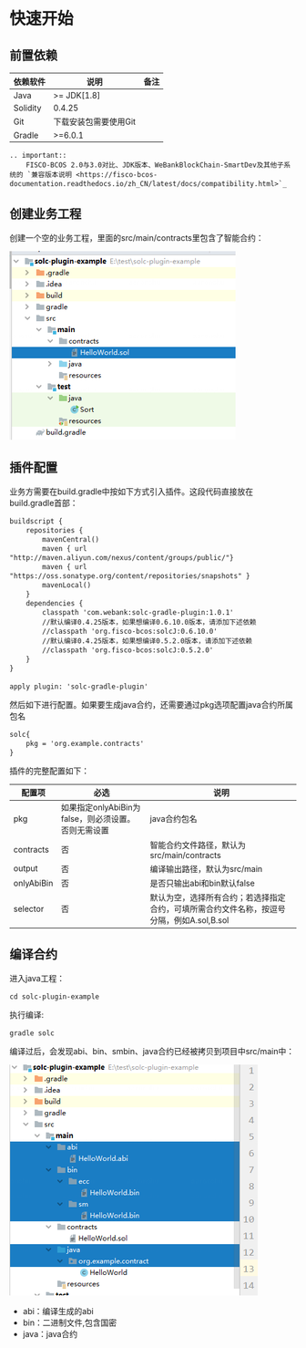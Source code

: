 # 快速开始

## 前置依赖

| 依赖软件 | 说明 |备注|
| --- | --- | --- |
| Java |>= JDK[1.8] | |
| Solidity | 0.4.25 | |
| Git | 下载安装包需要使用Git | |
| Gradle | >=6.0.1| |

```eval_rst
.. important::
    FISCO-BCOS 2.0与3.0对比、JDK版本、WeBankBlockChain-SmartDev及其他子系统的 `兼容版本说明 <https://fisco-bcos-documentation.readthedocs.io/zh_CN/latest/docs/compatibility.html>`_
```

## 创建业务工程

创建一个空的业务工程，里面的src/main/contracts里包含了智能合约：

![](picture/demo.png)

## 插件配置

业务方需要在build.gradle中按如下方式引入插件。这段代码直接放在build.gradle首部：

```
buildscript {
    repositories {
        mavenCentral()
        maven { url "http://maven.aliyun.com/nexus/content/groups/public/"}
        maven { url "https://oss.sonatype.org/content/repositories/snapshots" }
        mavenLocal()
    }
    dependencies {
        classpath 'com.webank:solc-gradle-plugin:1.0.1'
        //默认编译0.4.25版本，如果想编译0.6.10.0版本，请添加下述依赖
        //classpath 'org.fisco-bcos:solcJ:0.6.10.0'
        //默认编译0.4.25版本，如果想编译0.5.2.0版本，请添加下述依赖
        //classpath 'org.fisco-bcos:solcJ:0.5.2.0'
    }
}

apply plugin: 'solc-gradle-plugin'

```

然后如下进行配置。如果要生成java合约，还需要通过pkg选项配置java合约所属包名

```
solc{
    pkg = 'org.example.contracts'
}
```

插件的完整配置如下：

| 配置项 | 必选 | 说明 |
| --- | --- | --- |
| pkg | 如果指定onlyAbiBin为false，则必须设置。否则无需设置 | java合约包名|
| contracts | 否 | 智能合约文件路径，默认为src/main/contracts |
| output | 否 | 编译输出路径，默认为src/main |
| onlyAbiBin | 否 | 是否只输出abi和bin默认false|
| selector|否|默认为空，选择所有合约；若选择指定合约，可填所需合约文件名称，按逗号分隔，例如A.sol,B.sol|


## 编译合约

进入java工程：
```
cd solc-plugin-example
```
执行编译:

```
gradle solc
```

编译过后，会发现abi、bin、smbin、java合约已经被拷贝到项目中src/main中：

![](picture/result.png)

- abi：编译生成的abi
- bin：二进制文件,包含国密
- java：java合约


